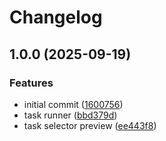 # Changelog

## 1.0.0 (2025-09-19)


### Features

* initial commit ([1600756](https://github.com/chenasraf/vstask/commit/1600756a59a47ccfcdbf1fdf6138d6f60d62f79a))
* task runner ([bbd379d](https://github.com/chenasraf/vstask/commit/bbd379d581498aa7f7867520a3b2f7ff8ebe7d20))
* task selector preview ([ee443f8](https://github.com/chenasraf/vstask/commit/ee443f809185f214bbe8a17dd3bf7a2491aef524))
